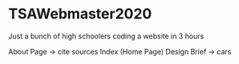 # TSAWebmaster2020
Just a bunch of high schoolers coding a website in 3 hours

About Page -> cite sources
Index (Home Page) 
Design Brief -> cars
